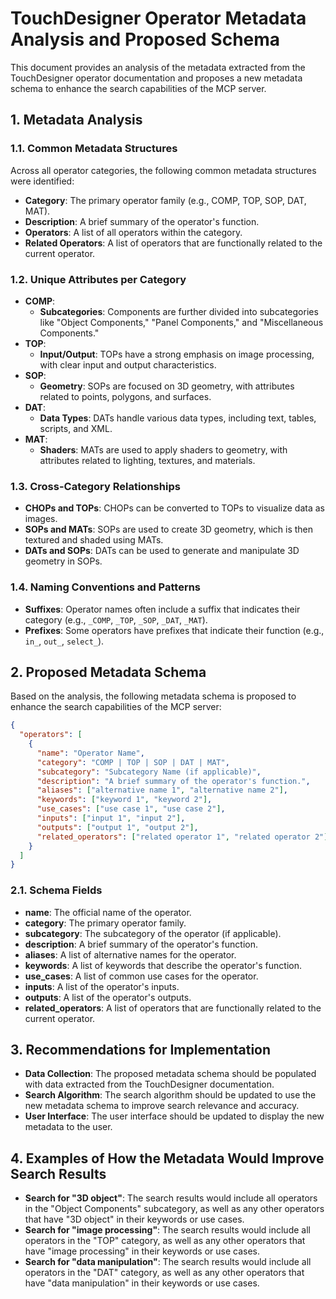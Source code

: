 # TouchDesigner Operator Metadata Analysis and Proposed Schema

This document provides an analysis of the metadata extracted from the TouchDesigner operator documentation and proposes a new metadata schema to enhance the search capabilities of the MCP server.

## 1. Metadata Analysis

### 1.1. Common Metadata Structures

Across all operator categories, the following common metadata structures were identified:

- **Category**: The primary operator family (e.g., COMP, TOP, SOP, DAT, MAT).
- **Description**: A brief summary of the operator's function.
- **Operators**: A list of all operators within the category.
- **Related Operators**: A list of operators that are functionally related to the current operator.

### 1.2. Unique Attributes per Category

- **COMP**:
    - **Subcategories**: Components are further divided into subcategories like "Object Components," "Panel Components," and "Miscellaneous Components."
- **TOP**:
    - **Input/Output**: TOPs have a strong emphasis on image processing, with clear input and output characteristics.
- **SOP**:
    - **Geometry**: SOPs are focused on 3D geometry, with attributes related to points, polygons, and surfaces.
- **DAT**:
    - **Data Types**: DATs handle various data types, including text, tables, scripts, and XML.
- **MAT**:
    - **Shaders**: MATs are used to apply shaders to geometry, with attributes related to lighting, textures, and materials.

### 1.3. Cross-Category Relationships

- **CHOPs and TOPs**: CHOPs can be converted to TOPs to visualize data as images.
- **SOPs and MATs**: SOPs are used to create 3D geometry, which is then textured and shaded using MATs.
- **DATs and SOPs**: DATs can be used to generate and manipulate 3D geometry in SOPs.

### 1.4. Naming Conventions and Patterns

- **Suffixes**: Operator names often include a suffix that indicates their category (e.g., `_COMP`, `_TOP`, `_SOP`, `_DAT`, `_MAT`).
- **Prefixes**: Some operators have prefixes that indicate their function (e.g., `in_`, `out_`, `select_`).

## 2. Proposed Metadata Schema

Based on the analysis, the following metadata schema is proposed to enhance the search capabilities of the MCP server:

```json
{
  "operators": [
    {
      "name": "Operator Name",
      "category": "COMP | TOP | SOP | DAT | MAT",
      "subcategory": "Subcategory Name (if applicable)",
      "description": "A brief summary of the operator's function.",
      "aliases": ["alternative name 1", "alternative name 2"],
      "keywords": ["keyword 1", "keyword 2"],
      "use_cases": ["use case 1", "use case 2"],
      "inputs": ["input 1", "input 2"],
      "outputs": ["output 1", "output 2"],
      "related_operators": ["related operator 1", "related operator 2"]
    }
  ]
}
```

### 2.1. Schema Fields

- **name**: The official name of the operator.
- **category**: The primary operator family.
- **subcategory**: The subcategory of the operator (if applicable).
- **description**: A brief summary of the operator's function.
- **aliases**: A list of alternative names for the operator.
- **keywords**: A list of keywords that describe the operator's function.
- **use_cases**: A list of common use cases for the operator.
- **inputs**: A list of the operator's inputs.
- **outputs**: A list of the operator's outputs.
- **related_operators**: A list of operators that are functionally related to the current operator.

## 3. Recommendations for Implementation

- **Data Collection**: The proposed metadata schema should be populated with data extracted from the TouchDesigner documentation.
- **Search Algorithm**: The search algorithm should be updated to use the new metadata schema to improve search relevance and accuracy.
- **User Interface**: The user interface should be updated to display the new metadata to the user.

## 4. Examples of How the Metadata Would Improve Search Results

- **Search for "3D object"**: The search results would include all operators in the "Object Components" subcategory, as well as any other operators that have "3D object" in their keywords or use cases.
- **Search for "image processing"**: The search results would include all operators in the "TOP" category, as well as any other operators that have "image processing" in their keywords or use cases.
- **Search for "data manipulation"**: The search results would include all operators in the "DAT" category, as well as any other operators that have "data manipulation" in their keywords or use cases.